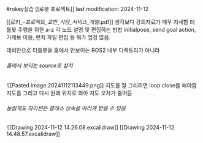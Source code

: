 #rokey실습
[[로봇 프로젝트]]
last modification: 2024-11-12

[[로키_-_프로젝트_교안_식당_서비스_개발_.pdf]]
생각보다 강의자료가 매우 자세함
터틀봇 주행을 위한 a-z
각 노드 설명 및 편집하는 방법
initialpose, send goal action, 가제보 이용, 런치 파일 편집 등
뭐가 엄청 많음.

데비안으로 터틀봇을 홈에서 안보이는 ROS2 내부 디렉토리가 아니라
###### 홈에서 보이는 source로 설치
![[Pasted image 20241112113449.png]]
지도를 잘 그리려면 loop close를 해야함
지도를 그리고 다시 원래 위치로 와야 지도 오차가 줄어듬


###### 놀랍게도 파이썬은 클래스 상속을 여러개 받을 수 있음


![[Drawing 2024-11-12 14.26.08.excalidraw]]
[[Drawing 2024-11-12 14.48.57.excalidraw]]

